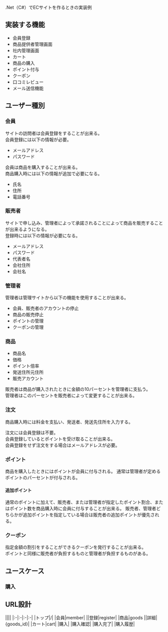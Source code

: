 .Net（C#）でECサイトを作るときの実装例

## 実装する機能

- 会員登録
- 商品提供者管理画面
- 社内管理画面
- カート
- 商品の購入
- ポイント付与
- クーポン
- 口コミレビュー
- メール送信機能

## ユーザー種別

### 会員

サイトの訪問者は会員登録をすることが出来る。  
会員登録には以下の情報が必要。

- メールアドレス
- パスワード

会員は商品を購入することが出来る。  
商品購入時には以下の情報が追加で必要になる。

- 氏名
- 住所
- 電話番号

### 販売者

サイトで申し込み、管理者によって承諾されることによって商品を販売することが出来るようになる。  
登録時には以下の情報が必要になる。

- メールアドレス
- パスワード
- 代表者名
- 会社住所
- 会社名

### 管理者
管理者は管理サイトから以下の機能を使用することが出来る。

- 会員、販売者のアカウントの停止
- 商品の販売停止
- ポイントの管理
- クーポンの管理

### 商品

- 商品名
- 価格
- ポイント倍率
- 発送住所元住所
- 販売アカウント

販売者は商品が購入されたときに金額の10パーセントを管理者に支払う。  
管理者はこのパーセントを販売者によって変更することが出来る。

### 注文
商品購入時には料金を支払い、発送者、発送先住所を入力する。

注文には会員登録は不要。    
会員登録しているとポイントを受け取ることが出来る。  
会員登録をせず注文をする場合はメールアドレスが必要。

### ポイント
商品を購入したときにはポイントが会員に付与される。
通常は管理者が定めるポイントのパーセントが付与される。

#### 追加ポイント

通常のポイントに加えて、販売者、または管理者が指定したポイント割合、またはポイント数を商品購入時に会員に付与することが出来る。
販売者、管理者どちらかが追加ポイントを指定している場合は販売者の追加ポイントが優先される。

### クーポン
指定金額の割引をすることができるクーポンを発行することが出来る。  
ポイントと同様に販売者が負担するものと管理者が負担するものがある。

## ユースケース

### 購入


## URL設計

||||
|:-|:-|:-|:-|
|トップ|/|
|会員|member|
||登録|register|
|商品|goods
||詳細|{goods_id}|
|カート|cart|
|購入|
|購入確認|
|購入完了|
|購入履歴|
